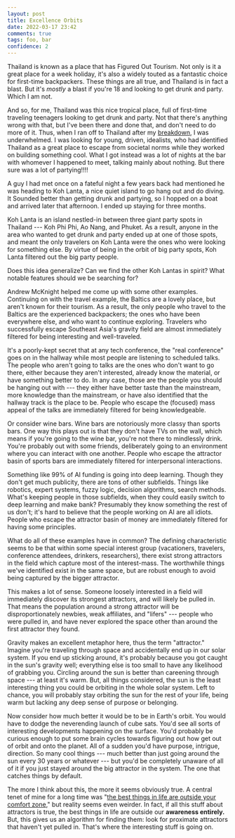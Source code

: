 ```yaml
---
layout: post
title: Excellence Orbits
date: 2022-03-17 23:42
comments: true
tags: foo, bar
confidence: 2
---
```


Thailand is known as a place that has Figured Out Tourism. Not only is it a
great place for a week holiday, it's also a widely touted as a fantastic choice
for first-time backpackers. These things are all true, and Thailand is in fact a
blast. But it's *mostly* a blast if you're 18 and looking to get drunk and
party. Which I am not.

And so, for me, Thailand was this nice tropical place, full of first-time
traveling teenagers looking to get drunk and party. Not that there's anything
wrong with that, but I've been there and done that, and don't need to do more of
it. Thus, when I ran off to Thailand after my [breakdown][breakdown], I was
underwhelmed. I was looking for young, driven, idealists, who had identified
Thailand as a great place to escape from societal norms while they worked on
building something cool. What I got instead was a lot of nights at the bar with
whomever I happened to meet, talking mainly about nothing. But there sure was a
lot of partying!!!!

[breakdown]: /blog/burnout/

A guy I had met once on a fateful night a few years back had mentioned he was
heading to Koh Lanta, a nice quiet island to go hang out and do diving. It
Sounded better than getting drunk and partying, so I hopped on a boat and
arrived later that afternoon. I ended up staying for three months.

Koh Lanta is an island nestled-in between three giant party spots in Thailand
--- Koh Phi Phi, Ao Nang, and Phuket. As a result, anyone in the area who wanted
to get drunk and party ended up at one of those spots, and meant the only
travelers on Koh Lanta were the ones who were looking for something else. By
virtue of being in the orbit of big party spots, Koh Lanta filtered out the big
party people.

Does this idea generalize? Can we find the other Koh Lantas in spirit? What
notable features should we be searching for?

Andrew McKnight helped me come up with some other examples. Continuing on with
the travel example, the Baltics are a lovely place, but aren't known for their
tourism. As a result, the only people who travel to the Baltics are the
experienced backpackers; the ones who have been everywhere else, and who want to
continue exploring. Travelers who successfully escape Southeast Asia's gravity
field are almost immediately filtered for being interesting and well-traveled.

It's a poorly-kept secret that at any tech conference, the "real conference"
goes on in the hallway while most people are listening to scheduled talks. The
people who aren't going to talks are the ones who don't want to go there, either
because they aren't interested, already know the material, or have something
better to do. In any case, those are the people you should be hanging out with
--- they either have better taste than the mainstream, more knowledge than the
mainstream, or have also identified that the hallway track is the place to be.
People who escape the (focused) mass appeal of the talks are immediately
filtered for being knowledgeable.

Or consider wine bars. Wine bars are notoriously more classy than sports bars.
One way this plays out is that they don't have TVs on the wall, which means if
you're going to the wine bar, you're not there to mindlessly drink. You're
probably out with some friends, deliberately going to an environment where you
can interact with one another. People who escape the attractor basin of sports
bars are immediately filtered for interpersonal interactions.

Something like 99% of AI funding is going into deep learning. Though they don't
get much publicity, there are tons of other subfields. Things like robotics,
expert systems, fuzzy logic, decision algorithms, search methods. What's keeping
people in those subfields, when they could easily switch to deep learning and
make bank? Presumably they know something the rest of us don't; it's hard to
believe that the people working on AI are all idiots. People who escape the
attractor basin of money are immediately filtered for having some principles.

What do all of these examples have in common? The defining characteristic seems
to be that within some special interest group (vacationers, travelers,
conference attendees, drinkers, researchers), there exist strong attractors in
the field which capture most of the interest-mass. The worthwhile things we've
identified exist in the same space, but are robust enough to avoid being
captured by the bigger attractor.

This makes a lot of sense. Someone loosely interested in a field will
immediately discover its strongest attractors, and will likely be pulled in.
That means the population around a strong attractor will be disproportionately
newbies, weak affiliates, and "lifers" --- people who were pulled in, and have
never explored the space other than around the first attractor they found.

Gravity makes an excellent metaphor here, thus the term "attractor." Imagine
you're traveling through space and accidentally end up in our solar system. If
you end up sticking around, it's probably because you got caught in the sun's
gravity well; everything else is too small to have any likelihood of grabbing
you. Circling around the sun is better than careening through space --- at least
it's warm. But, all things considered, the sun is the least interesting thing you
could be orbiting in the whole solar system. Left to chance, you will probably
stay orbiting the sun for the rest of your life, being warm but lacking any deep
sense of purpose or belonging.

Now consider how much better it would be to be in Earth's orbit. You would have
to dodge the neverending launch of cube sats. You'd see all sorts of interesting
developments happening on the surface. You'd probably be curious enough to put
some brain cycles towards figuring out how get out of orbit and onto the planet.
All of a sudden you'd have purpose, intrigue, direction. So many cool things ---
much better than just going around the sun every 30 years or whatever --- but
you'd be completely unaware of all of it if you just stayed around the big
attractor in the system. The one that catches things by default.

The more I think about this, the more it seems obviously true. A central tenet of
mine for a long time was "[the best things in life are outside your comfort
zone][coze]," but reality seems even weirder. In fact, if all this stuff about
attractors is true, the best things in life are outside our **awareness
entirely.** But, this gives us an algorithm for finding them: look for proximate
attractors that haven't yet pulled in. That's where the interesting stuff is
going on.

[coze]: /blog/comfort-zones/


